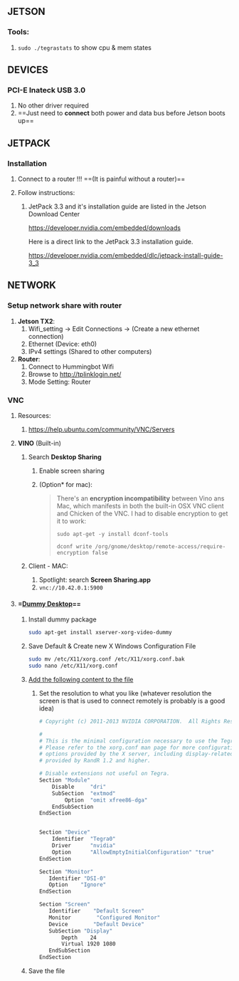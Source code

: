 ## JETSON

### Tools:

1. `sudo ./tegrastats` to show cpu & mem states

## DEVICES

### PCI-E Inateck USB 3.0

1. No other driver required
2. ==Just need to **connect** both power and data bus before Jetson boots up==



## JETPACK

### Installation

1. Connect to a router !!! ==(It is painful without a router)==

2. Follow instructions:

   1. JetPack 3.3 and it's installation guide are listed in the Jetson Download Center

      <https://developer.nvidia.com/embedded/downloads>

      Here is a direct link to the JetPack 3.3 installation guide.

      <https://developer.nvidia.com/embedded/dlc/jetpack-install-guide-3_3>

      

## NETWORK

### Setup network share with router

1. **Jetson TX2**: 
   1. Wifi_setting -> Edit Connections -> (Create a new ethernet connection) 
   2. Ethernet (Device: eth0) 
   3. IPv4 settings (Shared to other computers)
2. **Router**: 
   1. Connect to Hummingbot Wifi 
   2. Browse to http://tplinklogin.net/
   3. Mode Setting: Router

### VNC

1. Resources:

   1. https://help.ubuntu.com/community/VNC/Servers 

2. **VINO** (Built-in)

   1. Search **Desktop Sharing**

      1. Enable screen sharing

      2. (Option* for mac):

         > There's an **encryption incompatibility** between Vino ans Mac, which manifests in both the built-in OSX VNC client and Chicken of the VNC. I had to disable encryption to get it to work: 
         >
         > `sudo apt-get -y install dconf-tools`
         >
         > `dconf write /org/gnome/desktop/remote-access/require-encryption false`

   2. Client - MAC:

      1. Spotlight: search **Screen Sharing.app**
      2. `vnc://10.42.0.1:5900`

3. #### =[Dummy Desktop](https://www.bonusbits.com/wiki/HowTo:Fix_Ubuntu_Desktop_to_Boot_without_Monitor_Connected)== ####

   1. Install dummy package

      ```bash
      sudo apt-get install xserver-xorg-video-dummy
      ```

   2. Save Default & Create new X Windows Configuration File

      ```bash
      sudo mv /etc/X11/xorg.conf /etc/X11/xorg.conf.bak
      sudo nano /etc/X11/xorg.conf
      ```

   3. [Add the following content to the file](https://devtalk.nvidia.com/default/topic/995621/jetson-tx1/jetson-tx1-desktop-sharing-resolution-problem-without-real-monitor/)

      1. Set the resolution to what you like (whatever resolution the screen is that is used to connect remotely is probably is a good idea)

         ```bash
         # Copyright (c) 2011-2013 NVIDIA CORPORATION.  All Rights Reserved.
         
         #
         # This is the minimal configuration necessary to use the Tegra driver.
         # Please refer to the xorg.conf man page for more configuration
         # options provided by the X server, including display-related options
         # provided by RandR 1.2 and higher.
         
         # Disable extensions not useful on Tegra.
         Section "Module"
             Disable     "dri"
             SubSection  "extmod"
                 Option  "omit xfree86-dga"
             EndSubSection
         EndSection
         
         
         Section "Device"
             Identifier  "Tegra0"
             Driver      "nvidia"
             Option      "AllowEmptyInitialConfiguration" "true"
         EndSection
         
         Section "Monitor"
            Identifier "DSI-0"
            Option    "Ignore"
         EndSection
         
         Section "Screen"
            Identifier    "Default Screen"
            Monitor        "Configured Monitor"
            Device        "Default Device"
            SubSection "Display"
                Depth    24
                Virtual 1920 1080
            EndSubSection
         EndSection
         ```

   4. Save the file





